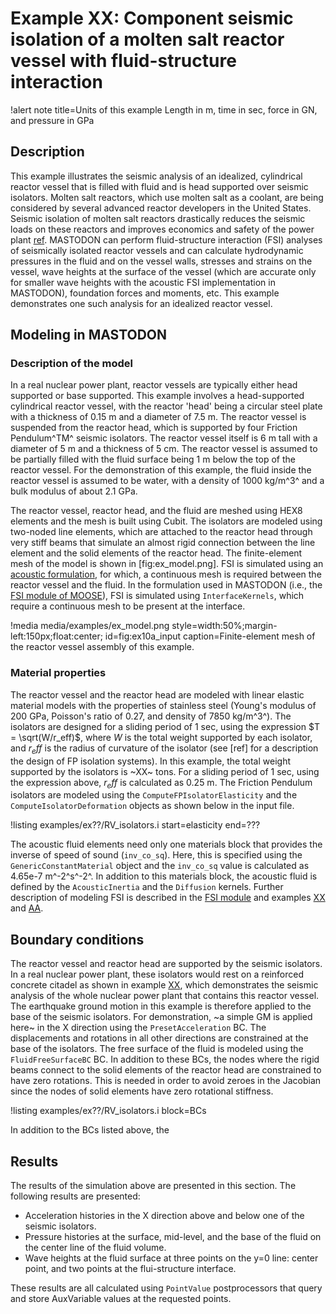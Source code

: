 # Example XX: Component seismic isolation of a molten salt reactor vessel with fluid-structure interaction

!alert note title=Units of this example
Length in m, time in sec, force in GN, and pressure in GPa

## Description

This example illustrates the seismic analysis of an idealized, cylindrical reactor vessel that is filled with fluid and is head supported over seismic isolators. Molten salt reactors, which use molten salt as a coolant, are being considered by several advanced reactor developers in the United States. Seismic isolation of molten salt reactors drastically reduces the seismic loads on these reactors and improves economics and safety of the power plant [ref](ref). MASTODON can perform fluid-structure interaction (FSI) analyses of seismically isolated reactor vessels and can calculate hydrodynamic pressures in the fluid and on the vessel walls, stresses and strains on the vessel, wave heights at the surface of the vessel (which are accurate only for smaller wave heights with the acoustic FSI implementation in MASTODON), foundation forces and moments, etc. This example demonstrates one such analysis for an idealized reactor vessel.

## Modeling in MASTODON

### Description of the model

In a real nuclear power plant, reactor vessels are typically either head supported or base supported. This example involves a head-supported cylindrical reactor vessel, with the reactor 'head' being a circular steel plate with a thickness of 0.15 m and a diameter of 7.5 m. The reactor vessel is suspended from the reactor head, which is supported by four Friction Pendulum^TM^ seismic isolators. The reactor vessel itself is 6 m tall with a diameter of 5 m and a thickness of 5 cm. The reactor vessel is assumed to be partially filled with the fluid surface being 1 m below the top of the reactor vessel. For the demonstration of this example, the fluid inside the reactor vessel is assumed to be water, with a density of 1000 kg/m^3^ and a bulk modulus of about 2.1 GPa.

The reactor vessel, reactor head, and the fluid are meshed using HEX8 elements and the mesh is built using Cubit. The isolators are modeled using two-noded line elements, which are attached to the reactor head through very stiff beams that simulate an almost rigid connection between the line element and the solid elements of the reactor head. The finite-element mesh of the model is shown in [fig:ex_model.png]. FSI is simulated using an [acoustic formulation](ref), for which, a continuous mesh is required between the reactor vessel and the fluid. In the formulation used in MASTODON (i.e., the [FSI module of MOOSE](ref)), FSI is simulated using `InterfaceKernels`, which require a continuous mesh to be present at the interface.

!media media/examples/ex_model.png
       style=width:50%;margin-left:150px;float:center;
       id=fig:ex10a_input
       caption=Finite-element mesh of the reactor vessel assembly of this example.

### Material properties

The reactor vessel and the reactor head are modeled with linear elastic material models with the properties of stainless steel (Young's modulus of 200 GPa, Poisson's ratio of 0.27, and density of 7850 kg/m^3^). The isolators are designed for a sliding period of 1 sec, using the expression $T = \sqrt(W/r_eff)$, where $W$ is the total weight supported by each isolator, and $r_eff$ is the radius of curvature of the isolator (see [ref] for a description the design of FP isolation systems). In this example, the total weight supported by the isolators is ~XX~ tons. For a sliding period of 1 sec, using the expression above, $r_eff$ is calculated as 0.25 m. The Friction Pendulum isolators are modeled using the `ComputeFPIsolatorElasticity` and the `ComputeIsolatorDeformation` objects as shown below in the input file.

!listing examples/ex??/RV_isolators.i start=elasticity end=???

The acoustic fluid elements need only one materials block that provides the inverse of speed of sound (`inv_co_sq`). Here, this is specified using the `GenericConstantMaterial` object and the `inv_co_sq` value is calculated as 4.65e-7 m^-2^s^-2^. In addition to this materials block, the acoustic fluid is defined by the `AcousticInertia` and the `Diffusion` kernels. Further description of modeling FSI is described in the [FSI module](ref) and examples [XX](ref) and [AA](ref).

## Boundary conditions

The reactor vessel and reactor head are supported by the seismic isolators. In a real nuclear power plant, these isolators would rest on a reinforced concrete citadel as shown in example [XX](ref), which demonstrates the seismic analysis of the whole nuclear power plant that contains this reactor vessel. The earthquake ground motion in this example is therefore applied to the base of the seismic isolators. For demonstration, ~a simple GM is applied here~ in the X direction using the `PresetAcceleration` BC. The displacements and rotations in all other directions are constrained at the base of the isolators. The free surface of the fluid is modeled using the `FluidFreeSurfaceBC` BC. In addition to these BCs, the nodes where the rigid beams connect to the solid elements of the reactor head are constrained to have zero rotations. This is needed in order to avoid zeroes in the Jacobian since the nodes of solid elements have zero rotational stiffness.

!listing examples/ex??/RV_isolators.i block=BCs

In addition to the BCs listed above, the

## Results

The results of the simulation above are presented in this section. The following results are presented:

 - Acceleration histories in the X direction above and below one of the seismic isolators.
 - Pressure histories at the surface, mid-level, and the base of the fluid on the center line of the fluid volume.
 - Wave heights at the fluid surface at three points on the y=0 line: center point, and two points at the flui-structure interface.


These results are all calculated using `PointValue` postprocessors that query and store AuxVariable values at the requested points.
